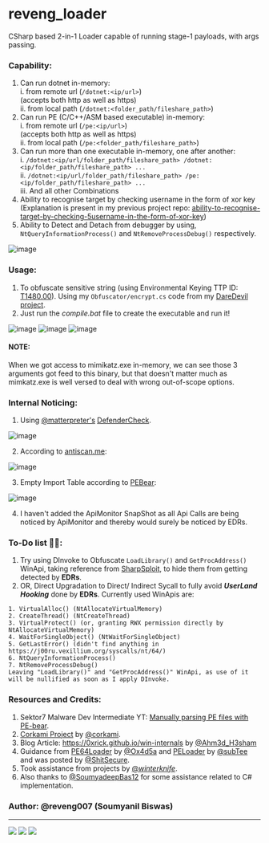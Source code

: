 # reveng_loader
CSharp based 2-in-1 Loader capable of running stage-1 payloads, with args passing.

### Capability:
1. Can run dotnet in-memory:\
  i. from remote url (`/dotnet:<ip/url>`)\
  (accepts both http as well as https)\
  ii. from local path (`/dotnet:<folder_path/fileshare_path>`)
2. Can run PE (C/C++/ASM based executable) in-memory:\
  i. from remote url (`/pe:<ip/url>`)\
  (accepts both http as well as https)\
  ii. from local path (`/pe:<folder_path/fileshare_path>`)
3. Can run more than one executable in-memory, one after another:\
  i. `/dotnet:<ip/url/folder_path/fileshare_path> /dotnet:<ip/folder_path/fileshare_path> ...`\
  ii. `/dotnet:<ip/url/folder_path/fileshare_path> /pe:<ip/folder_path/fileshare_path> ...`\
  iii. And all other Combinations
4. Ability to recognise target by checking username in the form of xor key (Explanation is present in my previous project repo: [ability-to-recognise-target-by-checking-5username-in-the-form-of-xor-key](https://github.com/reveng007/DareDevil/#ability-to-recognise-target-by-checking-username-in-the-form-of-xor-key))
5. Ability to Detect and Detach from debugger by using, `NtQueryInformationProcess()` and `NtRemoveProcessDebug()` respectively.

![image](https://github.com/reveng007/reveng_loader/blob/main/img/helpMenu.PNG?raw=true)

### Usage:
1. To obfuscate sensitive string (using Environmental Keying TTP ID: [T1480.00](https://attack.mitre.org/techniques/T1480/001/)). Using my `Obfuscator/encrypt.cs` code from my [DareDevil project](https://github.com/reveng007/DareDevil/).
2. Just run the _compile.bat_ file to create the executable and run it!

![image](https://github.com/reveng007/reveng_loader/blob/main/img/demo1.PNG?raw=true)
![image](https://github.com/reveng007/reveng_loader/blob/main/img/demo2.PNG?raw=true)
![image](https://github.com/reveng007/reveng_loader/blob/main/img/demo3.PNG?raw=true)

#### NOTE:
When we got access to mimikatz.exe in-memory, we can see those 3 arguments got feed to this binary, but that doesn't matter much as mimkatz.exe is well versed to deal with wrong out-of-scope options.

### Internal Noticing:

1. Using [@matterpreter's](https://twitter.com/matterpreter) [DefenderCheck](https://github.com/matterpreter/DefenderCheck).

![image](https://github.com/reveng007/reveng_loader/blob/main/img/DefenderCheck.png?raw=true)

2. According to [antiscan.me](https://antiscan.me/):

![image](https://github.com/reveng007/reveng_loader/blob/main/img/AntiScan.png?raw=true)

3. Empty Import Table according to [PEBear](https://github.com/hasherezade/pe-bear-releases):

![image](https://github.com/reveng007/reveng_loader/blob/main/img/No_imports.png?raw=true)

4. I haven't added the ApiMonitor SnapShot as all Api Calls are being noticed by ApiMonitor and thereby would surely be noticed by EDRs.

### To-Do list 👨‍🔧:
1. Try using DInvoke to Obfuscate `LoadLibrary()` and `GetProcAddress()` WinApi, taking reference from [SharpSploit](https://github.com/cobbr/SharpSploit/blob/master/SharpSploit/Execution/DynamicInvoke/Native.cs), to hide them from getting detected by **EDRs**.
2. OR, Direct Upgradation to Direct/ Indirect Sycall to fully avoid ***UserLand Hooking*** done by **EDRs**. Currently used WinApis are:
```
1. VirtualAlloc() (NtAllocateVirtualMemory)
2. CreateThread() (NtCreateThread)
3. VirtualProtect() (or, granting RWX permission directly by NtAllocateVirtualMemory)
4. WaitForSingleObject() (NtWaitForSingleObject)
5. GetLastError() (didn't find anything in https://j00ru.vexillium.org/syscalls/nt/64/)
6. NtQueryInformationProcess()
7. NtRemoveProcessDebug()
Leaving "LoadLibrary()" and "GetProcAddress()" WinApi, as use of it will be nullified as soon as I apply DInvoke.
```

### Resources and Credits:
1. Sektor7 Malware Dev Intermediate YT: [Manually parsing PE files with PE-bear](https://www.youtube.com/watch?v=ZLAYdGxN0IQ&t=1137s).
2. [Corkami Project](https://raw.githubusercontent.com/corkami/pics/master/binary/pe101/pe101-64.png) by [@corkami](https://twitter.com/corkami).
3. Blog Article: https://0xrick.github.io/win-internals by [@Ahm3d_H3sham](https://twitter.com/ahm3d_h3sham)
4. Guidance from [PE64Loader](https://github.com/winsecurity/Offensive-C-Sharp/tree/main/Code%20Injections/PE64Loader) by [@Ox4d5a](https://twitter.com/Ox4d5a) and [PELoader](https://github.com/S3cur3Th1sSh1t/Creds/blob/master/Csharp/PEloader.cs) by [@subTee](https://twitter.com/subTee) and was posted by [@ShitSecure](https://twitter.com/ShitSecure).
5. Took assistance from projects by [@_winterknife_](https://twitter.com/_winterknife_).
5. Also thanks to [@SoumyadeepBas12](https://twitter.com/SoumyadeepBas12) for some assistance related to C# implementation.

### Author: @reveng007 (Soumyanil Biswas)
---
[![](https://img.shields.io/badge/Twitter-@reveng007-1DA1F2?style=flat-square&logo=twitter&logoColor=white)](https://twitter.com/reveng007)
[![](https://img.shields.io/badge/LinkedIn-@SoumyanilBiswas-0077B5?style=flat-square&logo=linkedin&logoColor=white)](https://www.linkedin.com/in/soumyanil-biswas/)
[![](https://img.shields.io/badge/Github-@reveng007-0077B5?style=flat-square&logo=github&logoColor=black)](https://github.com/reveng007/)
